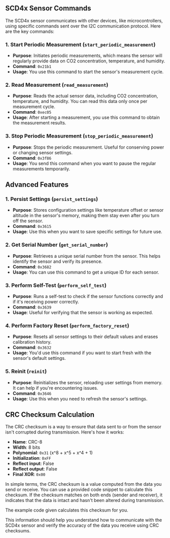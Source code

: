 ## SCD4x Sensor Commands

The SCD4x sensor communicates with other devices, like microcontrollers, using specific commands sent over the I2C communication protocol. Here are the key commands:

### 1. Start Periodic Measurement (`start_periodic_measurement`)

- **Purpose**: Initiates periodic measurements, which means the sensor will regularly provide data on CO2 concentration, temperature, and humidity.
- **Command**: `0x21b1`
- **Usage**: You use this command to start the sensor's measurement cycle.

### 2. Read Measurement (`read_measurement`)

- **Purpose**: Reads the actual sensor data, including CO2 concentration, temperature, and humidity. You can read this data only once per measurement cycle.
- **Command**: `0xec05`
- **Usage**: After starting a measurement, you use this command to obtain the measurement results.

### 3. Stop Periodic Measurement (`stop_periodic_measurement`)

- **Purpose**: Stops the periodic measurement. Useful for conserving power or changing sensor settings.
- **Command**: `0x3f86`
- **Usage**: You send this command when you want to pause the regular measurements temporarily.

## Advanced Features

### 1. Persist Settings (`persist_settings`)

- **Purpose**: Stores configuration settings like temperature offset or sensor altitude in the sensor's memory, making them stay even after you turn off the sensor.
- **Command**: `0x3615`
- **Usage**: Use this when you want to save specific settings for future use.

### 2. Get Serial Number (`get_serial_number`)

- **Purpose**: Retrieves a unique serial number from the sensor. This helps identify the sensor and verify its presence.
- **Command**: `0x3682`
- **Usage**: You can use this command to get a unique ID for each sensor.

### 3. Perform Self-Test (`perform_self_test`)

- **Purpose**: Runs a self-test to check if the sensor functions correctly and if it's receiving power correctly.
- **Command**: `0x3639`
- **Usage**: Useful for verifying that the sensor is working as expected.

### 4. Perform Factory Reset (`perform_factory_reset`)

- **Purpose**: Resets all sensor settings to their default values and erases calibration history.
- **Command**: `0x3632`
- **Usage**: You'd use this command if you want to start fresh with the sensor's default settings.

### 5. Reinit (`reinit`)

- **Purpose**: Reinitializes the sensor, reloading user settings from memory. It can help if you're encountering issues.
- **Command**: `0x3646`
- **Usage**: Use this when you need to refresh the sensor's settings.

## CRC Checksum Calculation

The CRC checksum is a way to ensure that data sent to or from the sensor isn't corrupted during transmission. Here's how it works:

- **Name**: CRC-8
- **Width**: 8 bits
- **Polynomial**: `0x31` (x^8 + x^5 + x^4 + 1)
- **Initialization**: `0xFF`
- **Reflect input**: False
- **Reflect output**: False
- **Final XOR**: `0x00`

In simple terms, the CRC checksum is a value computed from the data you send or receive. You can use a provided code snippet to calculate this checksum. If the checksum matches on both ends (sender and receiver), it indicates that the data is intact and hasn't been altered during transmission.

The example code given calculates this checksum for you.

This information should help you understand how to communicate with the SCD4x sensor and verify the accuracy of the data you receive using CRC checksums.

